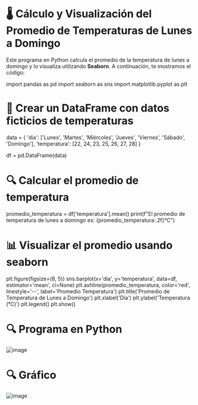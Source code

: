 # 🌡️ Cálculo y Visualización del Promedio de Temperaturas de Lunes a Domingo

Este programa en Python calcula el promedio de la temperatura de lunes a domingo y lo visualiza utilizando **Seaborn**. A continuación, te mostramos el código:

import pandas as pd
import seaborn as sns
import matplotlib.pyplot as plt

# 📅 Crear un DataFrame con datos ficticios de temperaturas
data = {
    'dia': ['Lunes', 'Martes', 'Miércoles', 'Jueves', 'Viernes', 'Sábado', 'Domingo'],
    'temperatura': [22, 24, 23, 25, 26, 27, 28]
}

df = pd.DataFrame(data)

# 🔍 Calcular el promedio de temperatura
promedio_temperatura = df['temperatura'].mean()
print(f"El promedio de temperatura de lunes a domingo es: {promedio_temperatura:.2f}°C")

# 📊 Visualizar el promedio usando seaborn
plt.figure(figsize=(8, 5))
sns.barplot(x='dia', y='temperatura', data=df, estimator='mean', ci=None)
plt.axhline(promedio_temperatura, color='red', linestyle='--', label='Promedio Temperatura')
plt.title('Promedio de Temperatura de Lunes a Domingo')
plt.xlabel('Día')
plt.ylabel('Temperatura (°C)')
plt.legend()
plt.show()
# 🔍 Programa en Python

![image](https://github.com/user-attachments/assets/0fe68ea5-1329-4a2d-baed-4a7775374c25)

# 🔍 Gráfico

![image](https://github.com/user-attachments/assets/842264e4-76ec-4b09-8f96-9df5c85ba3df)

